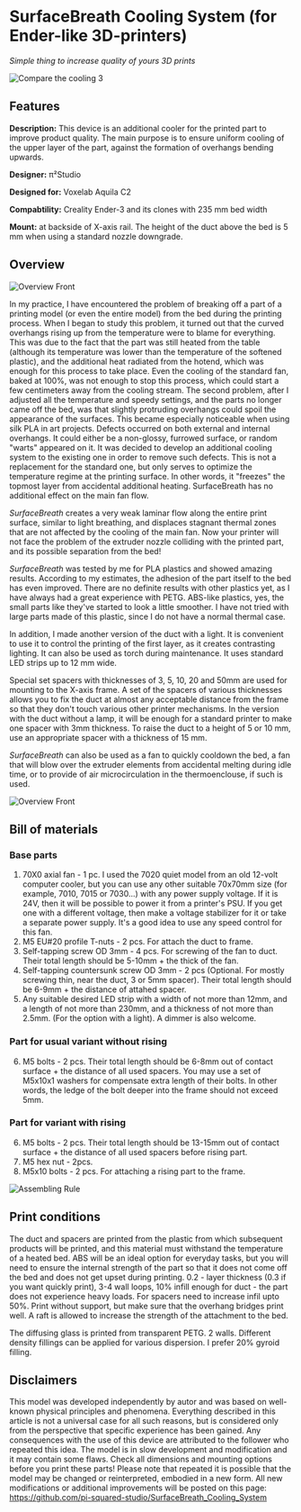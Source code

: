 # SurfaceBreath Cooling System (for Ender-like 3D-printers)
_Simple thing to increase quality of yours 3D prints_

![Compare the cooling 3](https://github.com/pi-squared-studio/SurfaceBreath_Cooling_System/blob/main/media/Compare3.png)

## Features

**Description:**	This device is an additional cooler for the printed part to improve product quality. The main purpose is to ensure uniform cooling of the upper layer of the part, against the formation of overhangs bending upwards.

**Designer:**  π²Studio

**Designed for:**	Voxelab Aquila C2

**Compabtility:**	Creality Ender-3 and its clones with 235 mm bed width

**Mount:**		at backside of X-axis rail. The height of the duct above the bed is 5 mm when using a standard nozzle downgrade.


## Overview

![Overview Front](https://github.com/pi-squared-studio/SurfaceBreath_Cooling_System/blob/main/media/Overview%200000.jpg)

In my practice, I have encountered the problem of breaking off a part of a printing model (or even the entire model) from the bed during the printing process. When I began to study this problem, it turned out that the curved overhangs rising up from the temperature were to blame for everything. This was due to the fact that the part was still heated from the table (although its temperature was lower than the temperature of the softened plastic), and the additional heat radiated from the hotend, which was enough for this process to take place. Even the cooling of the standard fan, baked at 100%, was not enough to stop this process, which could start a few centimeters away from the cooling stream.
The second problem, after I adjusted all the temperature and speedy settings, and the parts no longer came off the bed, was that slightly protruding overhangs could spoil the appearance of the surfaces. This became especially noticeable when using silk PLA in art projects. Defects occurred on both external and internal overhangs. It could either be a non-glossy, furrowed surface, or random "warts" appeared on it.
It was decided to develop an additional cooling system to the existing one in order to remove such defects. This is not a replacement for the standard one, but only serves to optimize the temperature regime at the printing surface. In other words, it "freezes" the topmost layer from accidental additional heating. SurfaceBreath has no additional effect on the main fan flow.

_SurfaceBreath_ creates a very weak laminar flow along the entire print surface, similar to light breathing, and displaces stagnant thermal zones that are not affected by the cooling of the main fan.
Now your printer will not face the problem of the extruder nozzle colliding with the printed part, and its possible separation from the bed!

_SurfaceBreath_ was tested by me for PLA plastics and showed amazing results. According to my estimates, the adhesion of the part itself to the bed has even improved.
There are no definite results with other plastics yet, as I have always had a great experience with PETG.
ABS-like plastics, yes, the small parts like they've started to look a little smoother. I have not tried with large parts made of this plastic, since I do not have a normal thermal case.

In addition, I made another version of the duct with a light. It is convenient to use it to control the printing of the first layer, as it creates contrasting lighting. It can also be used as torch during maintenance.
It uses standard LED strips up to 12 mm wide.

Special set spacers with thicknesses of 3, 5, 10, 20 and 50mm are used for mounting to the X-axis frame.
A set of the spacers of various thicknesses allows you to fix the duct at almost any acceptable distance from the frame so that they don't touch various other printer mechanisms. In the version with the duct without a lamp, it will be enough for a standard printer to make one spacer with 3mm thickness. To raise the duct to a height of 5 or 10 mm, use an appropriate spacer with a thickness of 15 mm.

_SurfaceBreath_ can also be used as a fan to quickly cooldown the bed, a fan that will blow over the extruder elements from accidental melting during idle time, or to provide of air microcirculation in the thermoenclouse, if such is used.

![Overview Front](https://github.com/pi-squared-studio/SurfaceBreath_Cooling_System/blob/main/media/Overview%201.jpg)

## Bill of materials

### Base parts
1. 70X0 axial fan - 1 pc. I used the 7020 quiet model from an old 12-volt computer cooler, but you can use any other suitable 70x70mm size (for example, 7010, 7015 or 7030...) with any power supply voltage. If it is 24V, then it will be possible to power it from a printer's PSU. If you get one with a different voltage, then make a voltage stabilizer for it or take a separate power supply. It's a good idea to use any speed control for this fan.
2. M5 EU#20 profile T-nuts - 2 pcs. For attach the duct to frame.
3. Self-tapping screw OD 3mm - 4 pcs. For screwing of the fan to duct. Their total length should be 5-10mm + the thick of the fan.
4. Self-tapping countersunk screw OD 3mm  - 2 pcs (Optional. For mostly screwing thin, near the duct, 3 or 5mm spacer). Their total length should be 6-9mm + the distance of attahed spacer.
5. Any suitable desired LED strip with a width of not more than 12mm, and a length of not more than 230mm, and a thickness of not more than 2.5mm. (For the option with a light). A dimmer is also welcome.

### Part for usual variant without rising
6. M5 bolts - 2 pcs. Their total length should be 6-8mm out of contact surface + the distance of all used spacers. You may use a set of M5x10x1 washers for compensate extra length of their bolts. In other words, the ledge of the bolt deeper into the frame should not exceed 5mm.

### Part for variant with rising
6. M5 bolts - 2 pcs. Their total length should be 13-15mm out of contact surface + the distance of all used spacers before rising part.
7. M5 hex nut - 2pcs.
8. M5x10 bolts - 2 pcs. For attaching a rising part to the frame.

![Assembling Rule](https://github.com/pi-squared-studio/SurfaceBreath_Cooling_System/blob/main/media/Assembling.jpg)


## Print conditions

The duct and spacers are printed from the plastic from which subsequent products will be printed, and this material must withstand the temperature of a heated bed. ABS will be an ideal option for everyday tasks, but you will need to ensure the internal strength of the part so that it does not come off the bed and does not get upset during printing.
0.2 - layer thickness (0.3 if you want quickly print), 3-4 wall loops, 10% infill enough for duct - the part does not experience heavy loads. For spacers need to increase infil upto 50%.
Print without support, but make sure that the overhang bridges print well.  A raft is allowed to increase the strength of the attachment to the bed.

The diffusing glass is printed from transparent PETG. 2 walls. Different density fillings can be applied for various dispersion. I prefer 20% gyroid filling.


## Disclaimers

This model was developed independently by autor and was based on well-known physical principles and phenomena.
Everything described in this article is not a universal case for all such reasons, but is considered only from the perspective that specific experience has been gained.
Any consequences with the use of this device are attributed to the follower who repeated this idea.
The model is in slow development and modification and it may contain some flaws. 
Check all dimensions and mounting options before you print these parts!
Please note that repeated it is possible that the model may be changed or reinterpreted, embodied in a new form.
All new modifications or additional improvements will be posted on this page: https://github.com/pi-squared-studio/SurfaceBreath_Cooling_System
